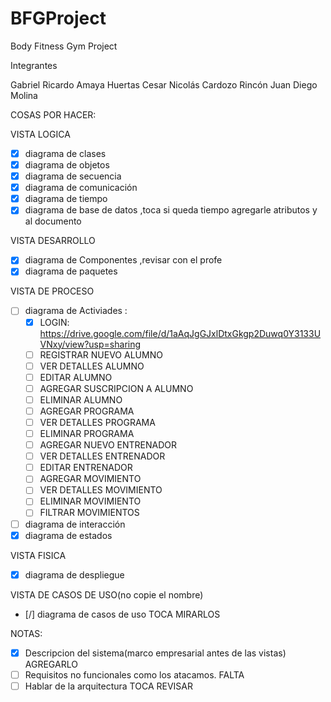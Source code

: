 ﻿# BFGProject
Body Fitness Gym Project

Integrantes

Gabriel Ricardo Amaya Huertas
Cesar Nicolás Cardozo Rincón
Juan Diego Molina

COSAS POR HACER:

VISTA LOGICA
- [X] diagrama de clases
- [X] diagrama de objetos 
- [X] diagrama de secuencia
- [X] diagrama de comunicación
- [X] diagrama de tiempo 
- [X] diagrama de base de datos ,toca si queda tiempo agregarle atributos y al documento

VISTA DESARROLLO
- [X] diagrama de Componentes ,revisar con el profe
- [X] diagrama de paquetes

VISTA DE PROCESO
- [ ] diagrama de Activiades :
	- [X] LOGIN: https://drive.google.com/file/d/1aAqJgGJxlDtxGkgp2Duwq0Y3133UVNxy/view?usp=sharing
	- [ ] REGISTRAR NUEVO ALUMNO
	- [ ] VER DETALLES ALUMNO
	- [ ] EDITAR ALUMNO
	- [ ] AGREGAR SUSCRIPCION A ALUMNO
	- [ ] ELIMINAR ALUMNO
	- [ ] AGREGAR PROGRAMA
	- [ ] VER DETALLES PROGRAMA
	- [ ] ELIMINAR PROGRAMA
	- [ ] AGREGAR NUEVO ENTRENADOR
	- [ ] VER DETALLES ENTRENADOR
	- [ ] EDITAR ENTRENADOR
	- [ ] AGREGAR MOVIMIENTO
	- [ ] VER DETALLES MOVIMIENTO
	- [ ] ELIMINAR MOVIMIENTO
	- [ ] FILTRAR MOVIMIENTOS
- [ ] diagrama de interacción
- [X] diagrama de estados

VISTA FISICA
- [X] diagrama de despliegue 

VISTA DE CASOS DE USO(no copie el nombre)
- [/] diagrama de casos de uso TOCA MIRARLOS


NOTAS:
- [X] Descripcion del sistema(marco empresarial antes de las vistas) AGREGARLO
- [ ] Requisitos no funcionales como los atacamos. FALTA
- [ ] Hablar de la arquitectura TOCA REVISAR
